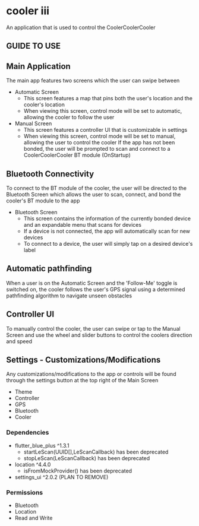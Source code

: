 # cooler iii

An application that is used to control the CoolerCoolerCooler

## GUIDE TO USE
## Main Application

The main app features two screens which the user can swipe between 
- Automatic Screen
  - This screen features a map that pins both the user's location and the cooler's location 
  - When viewing this screen, control mode will be set to automatic, allowing the cooler to follow the user
- Manual Screen
  - This screen features a controller UI that is customizable in settings
  - When viewing this screen, control mode will be set to manual, allowing the user to control the cooler
If the app has not been bonded, the user will be prompted to scan and connect to a 
CoolerCoolerCooler BT module   (OnStartup)

## Bluetooth Connectivity

To connect to the BT module of the cooler, the user will be directed to the Bluetooth Screen which
allows the user to scan, connect, and bond the cooler's BT module to the app
- Bluetooth Screen
  - This screen contains the information of the currently bonded device and an expandable menu that scans for devices
  - If a device is not connected, the app will automatically scan for new devices
  - To connect to a device, the user will simply tap on a desired device's label

## Automatic pathfinding

When a user is on the Automatic Screen and the 'Follow-Me' toggle is switched on, the cooler follows
the user's GPS signal using a determined pathfinding algorithm to navigate unseen obstacles

## Controller UI

To manually control the cooler, the user can swipe or tap to the Manual Screen and use the
wheel and slider buttons to control the coolers direction and speed

## Settings - Customizations/Modifications

Any customizations/modifications to the app or controls will be found through the settings button
at the top right of the Main Screen
- Theme
- Controller
- GPS
- Bluetooth
- Cooler

### Dependencies

- flutter_blue_plus ^1.3.1
  - startLeScan(UUID[],LeScanCallback) has been deprecated
  - stopLeScan(LeScanCallback) has been deprecated
- location ^4.4.0
  - isFromMockProvider() has been deprecated
- settings_ui ^2.0.2      (PLAN TO REMOVE)

### Permissions

- Bluetooth
- Location
- Read and Write